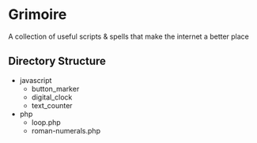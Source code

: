 # Grimoire

A collection of useful scripts & spells that make the internet a better place

## Directory Structure

  - javascript
    - button_marker
    - digital_clock
    - text_counter
  - php
    - loop.php
    - roman-numerals.php

